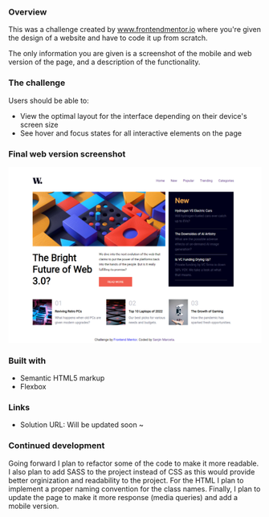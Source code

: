 
### Overview
This was a challenge created by www.frontendmentor.io where you're given the design of a website and have to code it up from scratch. 

The only information you are given is a screenshot of the mobile and web version of the page, and a description of the functionality. 

### The challenge
Users should be able to:
- View the optimal layout for the interface depending on their device's screen size
- See hover and focus states for all interactive elements on the page

### Final web version screenshot 
![](news-homepage-main%20challenge%20final.png)

### Built with
- Semantic HTML5 markup
- Flexbox

### Links

- Solution URL: Will be updated soon ~

### Continued development

Going forward I plan to refactor some of the code to make it more readable. I also plan to add SASS to the project instead of CSS as this would provide better orginization and readability to the project. For the HTML I plan to implement a proper naming convention for the class names. Finally, I plan to update the page to make it more response (media queries) and add a mobile version.